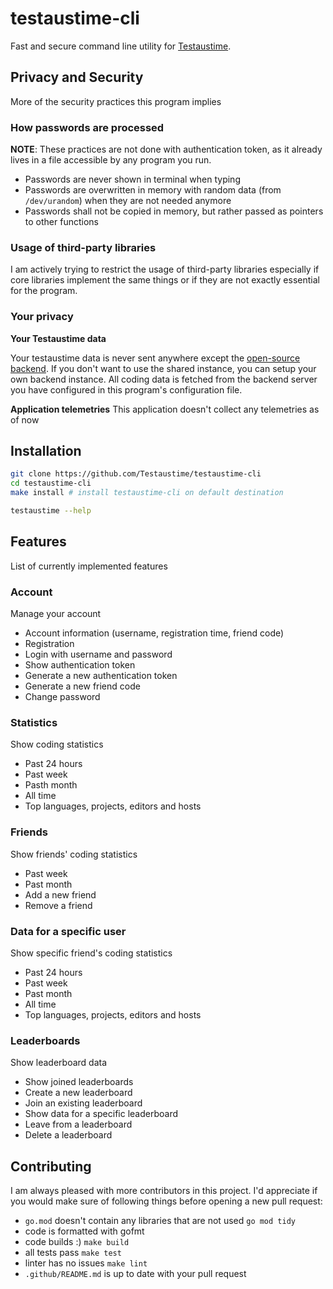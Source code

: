 # testaustime-cli
Fast and secure command line utility for [Testaustime](https://testaustime.fi). 

## Privacy and Security
More of the security practices this program implies

### How passwords are processed

**NOTE**: These practices are not done with authentication token, as it already lives in a file accessible by any program you run.

- Passwords are never shown in terminal when typing
- Passwords are overwritten in memory with random data (from `/dev/urandom`) 
  when they are not needed anymore
- Passwords shall not be copied in memory, but rather passed as pointers to other functions

### Usage of third-party libraries
I am actively trying to restrict the usage of third-party libraries especially if core libraries implement the same things 
or if they are not exactly essential for the program.

### Your privacy

**Your Testaustime data**

Your testaustime data is never sent anywhere except the [open-source backend](https://github.com/Testaustime/testaustime-backend). If you don't want
to use the shared instance, you can setup your own backend instance. 
All coding data is fetched from the backend server you have configured in this program's configuration file.

**Application telemetries**
This application doesn't collect any telemetries as of now

## Installation

```sh
git clone https://github.com/Testaustime/testaustime-cli
cd testaustime-cli
make install # install testaustime-cli on default destination

testaustime --help
```

## Features
List of currently implemented features

### Account
Manage your account

- Account information (username, registration time, friend code)
- Registration
- Login with username and password
- Show authentication token
- Generate a new authentication token
- Generate a new friend code
- Change password

### Statistics
Show coding statistics

- Past 24 hours
- Past week
- Pasth month
- All time
- Top languages, projects, editors and hosts

### Friends
Show friends' coding statistics

- Past week
- Past month
- Add a new friend
- Remove a friend

### Data for a specific user
Show specific friend's coding statistics

- Past 24 hours
- Past week
- Past month
- All time
- Top languages, projects, editors and hosts

### Leaderboards
Show leaderboard data

- Show joined leaderboards
- Create a new leaderboard
- Join an existing leaderboard
- Show data for a specific leaderboard
- Leave from a leaderboard
- Delete a leaderboard

## Contributing

I am always pleased with more contributors in this project.
I'd appreciate if you would make sure of following things before opening a new pull request:

- `go.mod` doesn't contain any libraries that are not used `go mod tidy`
- code is formatted with gofmt
- code builds :) `make build`
- all tests pass `make test`
- linter has no issues `make lint`
- `.github/README.md` is up to date with your pull request
